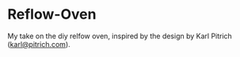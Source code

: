 # Reflow-Oven
My take on the diy relfow oven, inspired by the design by Karl Pitrich (karl@pitrich.com).
